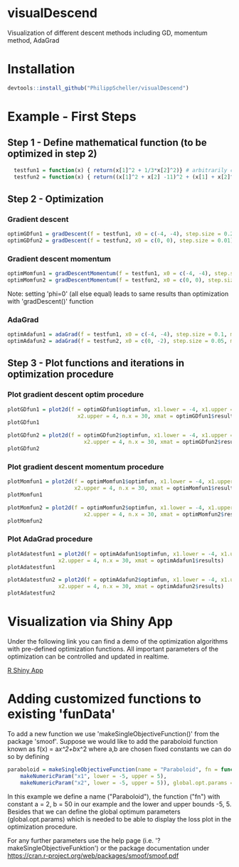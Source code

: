 # visualDescend
Visualization of different descent methods including GD, momentum method, AdaGrad

# Installation
```r
devtools::install_github("PhilippScheller/visualDescend")
```

# Example - First Steps

## Step 1 - Define mathematical function (to be optimized in step 2)
```r
  testfun1 = function(x) { return(x[1]^2 + 1/3*x[2]^2)} # arbitrarily chosen
  testfun2 = function(x) { return((x[1]^2 + x[2] -11)^2 + (x[1] + x[2]^2 - 7)^2)} # himmelblau's
  ```
## Step 2 - Optimization

### Gradient descent
```r
optimGDfun1 = gradDescent(f = testfun1, x0 = c(-4, -4), step.size = 0.2)
optimGDfun2 = gradDescent(f = testfun2, x0 = c(0, 0), step.size = 0.01)
```

### Gradient descent momentum
```r
optimMomfun1 = gradDescentMomentum(f = testfun1, x0 = c(-4, -4), step.size = 0.2, phi = 0.3)
optimMomfun2 = gradDescentMomentum(f = testfun2, x0 = c(0, 0), step.size = 0.01, phi = 0.3)
```
Note: setting 'phi=0' (all else equal) leads to same results than optimization with 'gradDescent()' function

### AdaGrad
```r
optimAdafun1 = adaGrad(f = testfun1, x0 = c(-4, -4), step.size = 0.1, max.iter = 1000)
optimAdafun2 = adaGrad(f = testfun2, x0 = c(0, -2), step.size = 0.05, max.iter = 1000)
```

## Step 3 - Plot functions and iterations in optimization procedure

### Plot gradient descent optim procedure
```r
plotGDfun1 = plot2d(f = optimGDfun1$optimfun, x1.lower = -4, x1.upper = 4, x2.lower = -4,
                      x2.upper = 4, n.x = 30, xmat = optimGDfun1$results)
plotGDfun1

plotGDfun2 = plot2d(f = optimGDfun2$optimfun, x1.lower = -4, x1.upper = 4, x2.lower = -4,
                        x2.upper = 4, n.x = 30, xmat = optimGDfun2$results)
plotGDfun2
```

### Plot gradient descent momentum procedure
```r
plotMomfun1 = plot2d(f = optimMomfun1$optimfun, x1.lower = -4, x1.upper = 4, x2.lower = -4,
                     x2.upper = 4, n.x = 30, xmat = optimMomfun1$results)
plotMomfun1

plotMomfun2 = plot2d(f = optimMomfun2$optimfun, x1.lower = -4, x1.upper = 4, x2.lower = -4,
                        x2.upper = 4, n.x = 30, xmat = optimMomfun2$results)
plotMomfun2
```

### Plot AdaGrad procedure
```r
plotAdatestfun1 = plot2d(f = optimAdafun1$optimfun, x1.lower = -4, x1.upper = 4, x2.lower = -4,
                x2.upper = 4, n.x = 30, xmat = optimAdafun1$results)
plotAdatestfun1

plotAdatestfun2 = plot2d(f = optimAdafun2$optimfun, x1.lower = -4, x1.upper = 4, x2.lower = -4,
                x2.upper = 4, n.x = 30, xmat = optimAdafun2$results)
plotAdatestfun2
```

# Visualization via Shiny App
Under the following link you can find a demo of the optimization algorithms with pre-defined 
optimization functions. All important parameters of the optimization can be controlled and
updated in realtime.


[R Shiny App](https://philippscheller.shinyapps.io/shinyapp/)

# Adding customized functions to existing 'funData'
To add a new function we use 'makeSingleObjectiveFunction()' from the package 'smoof'.
Suppose we would like to add the paraboloid function known as f(x) = a*x^2+b*x^2 where a,b are
chosen fixed constants we can do so by defining

```r
paraboloid = makeSingleObjectiveFunction(name = "Paraboloid", fn = function(x) 2*x[1]^2 + 50*x[2]^2, par.set = makeParamSet(
    makeNumericParam("x1", lower = -5, upper = 5),
    makeNumericParam("x2", lower = -5, upper = 5)), global.opt.params = list(x1 = 0, x2 = 0), global.opt.value = 0)
```
In this example we define a name ("Paraboloid"), the function ("fn") with constant a = 2, b = 50 in our example and the lower and upper bounds -5, 5. Besides that we can define the global optimum parameters (global.opt.params) which is needed to be able to display the loss plot in the optimization procedure. 

For any further parameters use the help page (i.e. '?makeSingleObjectiveFunktion') or the package documentation under https://cran.r-project.org/web/packages/smoof/smoof.pdf 







